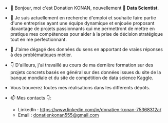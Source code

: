 - 👋 Bonjour, moi c'est Donatien KONAN, nouvellement 🌱 **Data Scientist**.

- 💞️ Je suis actuellement en recherche d'emploi et souhaite faire partie d'une entreprise ayant une équipe dynamique et enjouée proposant davantage de projets passionnants qui me permettront de mettre en pratique mes compétences pour aider à la prise de décision stratégique tout en me perfectionnant.

- 👀 J'aime dégagé des données du sens en apportant de vraies réponses à des problématiques métier.

- 👇 D'ailleurs, j'ai travaillé au cours de ma dernière formation sur des projets concrets basés en général sur des données issues du site de la banque mondiale et du site de compétition de data science Kaggle.

- Vous trouverez toutes mes réalisations dans les différents dépôts.

- 📫 Mes contacts 👇:

  * LinkedIn : https://www.linkedin.com/in/donatien-konan-75368312a/
  * Email : donatienkonan555@gmail.com

<!---:wave: 
ONOKANA8/ONOKANA8 is a ✨ special ✨ repository because its `README.md` (this file) appears on your GitHub profile.
You can click the Preview link to take a look at your changes.
--->
